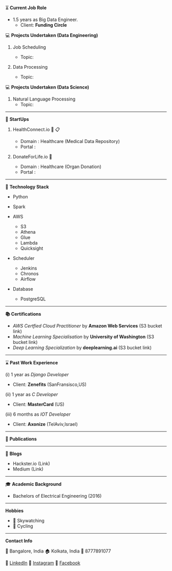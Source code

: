 :hourglass_flowing_sand: **Current Job Role**
- 1.5 years as Big Data Engineer. 
  - Client: **Funding Circle**

:computer: **Projects Undertaken (Data Engineering)**
1. Job Scheduling
    - Topic:

2. Data Processing
    - Topic:

:computer: **Projects Undertaken (Data Science)**
1. Natural Language Processing
    - Topic:

------------------------------------

:rocket: **StartUps**
1. HealthConnect.io :microscope: :clipboard:
    - Domain : Healthcare (Medical Data Repository)
    - Portal :
    
2. DonateForLife.io :hospital:
    - Domain : Healthcare (Organ Donation)
    - Portal :

------------------------------------

:pushpin: **Technology Stack**
- Python

- Spark

- AWS 
   - S3
   - Athena
   - Glue
   - Lambda
   - Quicksight
   
- Scheduler
    - Jenkins
    - Chronos
    - Airflow
    
- Database
  - PostgreSQL

------------------------------------

**:books: Certifications**
- _AWS Certfied Cloud Practitioner_ by **Amazon Web Services** (S3 bucket link)
- _Machine Learning Specialisation_ by **University of Washington** (S3 bucket link)
- _Deep Learning Specialization_ by **deeplearning.ai** (S3 bucket link)

------------------------------------

:hourglass: **Past Work Experience**

(i) 1 year as _Django Developer_ 
  - Client: **Zenefits** (SanFransisco,US)
  
(ii) 1 year as _C Developer_ 
  - Client: **MasterCard** (US)
  
(iii) 6 months as _IOT Developer_ 
  - Client: **Axonize** (TelAviv,Israel)

------------------------------------

:page_facing_up: **Publications**

------------------------------------

:memo: **Blogs**
- Hackster.io (Link)
- Medium (Link)

------------------------------------

:mortar_board: **Academic Background**
- Bachelors of Electrical Engineering (2016)

------------------------------------

**Hobbies**

- :telescope: Skywatching
- :bicyclist: Cycling

------------------------------------

**Contact Info**

:office: Bangalore, India
:house: Kolkata, India
:iphone: 8777891077

:small_blue_diamond: [LinkedIn](https://www.linkedin.com) :small_blue_diamond: [Instagram](https://www.instagram.com/aritromukherjee/) :small_blue_diamond: [Facebook](https://www.facebook.com)
